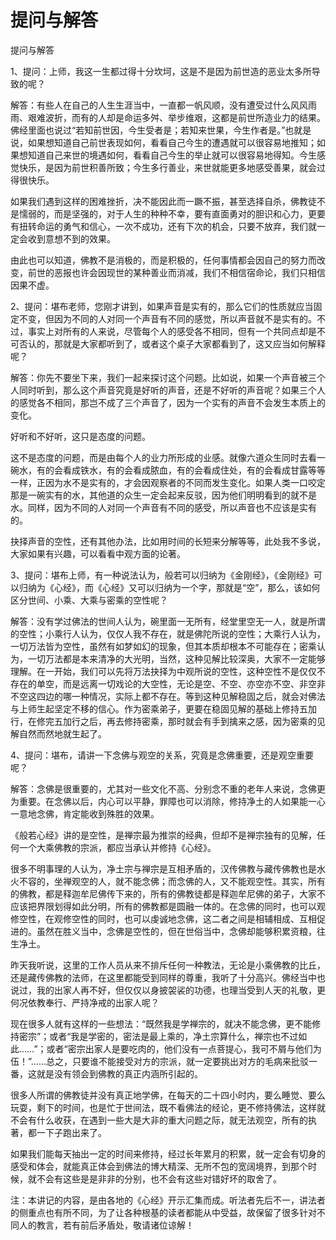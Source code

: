 # 提问与解答

提问与解答

1、提问：上师，我这一生都过得十分坎坷，这是不是因为前世造的恶业太多所导致的呢？

解答：有些人在自己的人生生涯当中，一直都一帆风顺，没有遭受过什么风风雨雨、艰难波折，而有的人却是命运多舛、举步维艰，这都是前世所造业力的结果。佛经里面也说过“若知前世因，今生受者是；若知来世果，今生作者是。”也就是说，如果想知道自己前世表现如何，看看自己今生的遭遇就可以很容易地推知；如果想知道自己来世的境遇如何，看看自己今生的举止就可以很容易地得知。今生感觉快乐，是因为前世积善所致；今生多行善业，来世就能更多地感受善果，就会过得很快乐。

如果我们遇到这样的困难挫折，决不能因此而一蹶不振，甚至选择自杀，佛教徒不是懦弱的，而是坚强的，对于人生的种种不幸，要有直面勇对的胆识和心力，更要有扭转命运的勇气和信心，一次不成功，还有下次的机会，只要不放弃，我们就一定会收到意想不到的效果。

由此也可以知道，佛教不是消极的，而是积极的，任何事情都会因自己的努力而改变，前世的恶报也许会因现世的某种善业而消减，我们不相信宿命论，我们只相信因果不虚。

2、提问：堪布老师，您刚才讲到，如果声音是实有的，那么它们的性质就应当固定不变，但因为不同的人对同一个声音有不同的感觉，所以声音就不是实有的。不过，事实上对所有的人来说，尽管每个人的感受各不相同，但有一个共同点却是不可否认的，那就是大家都听到了，或者这个桌子大家都看到了，这又应当如何解释呢？

解答：你先不要坐下来，我们一起来探讨这个问题。比如说，如果一个声音被三个人同时听到，那么这个声音究竟是好听的声音，还是不好听的声音呢？如果三个人的感觉各不相同，那岂不成了三个声音了，因为一个实有的声音不会发生本质上的变化。

好听和不好听，这只是态度的问题。

这不是态度的问题，而是由每个人的业力所形成的业感。就像六道众生同时去看一碗水，有的会看成铁水，有的会看成脓血，有的会看成住处，有的会看成甘露等等一样，正因为水不是实有的，才会因观察者的不同而发生变化。如果人类一口咬定那是一碗实有的水，其他道的众生一定会起来反驳，因为他们明明看到的就不是水。同样，因为不同的人对同一个声音有不同的感受，所以声音也不应该是实有的。

抉择声音的空性，还有其他办法，比如用时间的长短来分解等等，此处我不多说，大家如果有兴趣，可以看看中观方面的论著。

3、提问：堪布上师，有一种说法认为，般若可以归纳为《金刚经》，《金刚经》可以归纳为《心经》，而《心经》又可以归纳为一个字，那就是“空”，那么，该如何区分世间、小乘、大乘与密乘的空性呢？

解答：没有学过佛法的世间人认为，碗里面一无所有，经堂里空无一人，就是所谓的空性；小乘行人认为，仅仅人我不存在，就是佛陀所说的空性；大乘行人认为，一切万法皆为空性，虽然有如梦如幻的现象，但其本质却根本不可能存在；密乘认为，一切万法都是本来清净的大光明，当然，这种见解比较深奥，大家不一定能够理解。在一开始，我们可以先将万法抉择为中观所说的空性，这种空性不是仅仅不存在的单空，而是远离一切戏论的大空性，无论是空、不空、亦空亦不空、非空非不空这四边的哪一种情况，实际上都不存在。等到这种见解稳固之后，就会对佛法与上师生起坚定不移的信心。作为密乘弟子，更要在稳固见解的基础上修持五加行，在修完五加行之后，再去修持密乘，那时就会有手到擒来之感，因为密乘的见解自然而然地就生起了。

4、提问：堪布，请讲一下念佛与观空的关系，究竟是念佛重要，还是观空重要呢？

解答：念佛是很重要的，尤其对一些文化不高、分别念不重的老年人来说，念佛更为重要。在念佛以后，内心可以平静，罪障也可以消除，修持净土的人如果能一心一意地念佛，肯定能收到殊胜的效果。

《般若心经》讲的是空性，是禅宗最为推崇的经典，但却不是禅宗独有的见解，任何一个大乘佛教的宗派，都应当承认并修持《心经》。

很多不明事理的人认为，净土宗与禅宗是互相矛盾的，汉传佛教与藏传佛教也是水火不容的，坐禅观空的人，就不能念佛；而念佛的人，又不能观空性。其实，所有的佛教，都是释迦牟尼佛传下来的，所有的佛教徒都是释迦牟尼佛的弟子，大家不应该把界限划得如此分明，所有的佛教都是圆融一体的。在念佛的同时，也可以观修空性，在观修空性的同时，也可以虔诚地念佛，这二者之间是相辅相成、互相促进的。虽然在胜义当中，念佛是空性的，但在世俗当中，念佛却能够积累资粮，往生净土。

昨天我听说，这里的工作人员从来不排斥任何一种教法，无论是小乘佛教的比丘，还是藏传佛教的法师，在这里都能受到同样的尊重，我听了十分高兴。佛经当中也说过，我的出家人再不好，但仅仅以身披袈裟的功德，也理当受到人天的礼敬，更何况依教奉行、严持净戒的出家人呢？

现在很多人就有这样的一些想法：“既然我是学禅宗的，就决不能念佛，更不能修持密宗”；或者“我是学密的，密法是最上乘的，净土宗算什么，禅宗也不过如此……”；或者“密宗出家人是要吃肉的，他们没有一点菩提心，我可不屑与他们为伍！”……总之，只要谁不能接受对方的宗派，就一定要挑出对方的毛病来批驳一番，这就是没有领会到佛教的真正内涵所引起的。

很多人所谓的佛教徒并没有真正地学佛，在每天的二十四小时内，要么睡觉、要么玩耍，剩下的时间，也是忙于世间法，既不看佛法的经论，更不修持佛法，这样就不会有什么收获，在遇到一些大是大非的重大问题之际，就无法观空，所有的执著，都一下子跑出来了。

如果我们能每天抽出一定的时间来修持，经过长年累月的积累，就一定会有切身的感受和体会，就能真正体会到佛法的博大精深、无所不包的宽阔境界，到那个时候，就不会有这些是是非非的分别，也不会有这些对错好坏的取舍了。

注：本讲记的内容，是由各地的《心经》开示汇集而成。听法者先后不一，讲法者的侧重点也有所不同，为了让各种根基的读者都能从中受益，故保留了很多针对不同人的教言，若有前后矛盾处，敬请诸位谅解！

